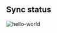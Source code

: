 ## Sync status

![hello-world](https://argo.testing.staging.k8s.tubi.io/api/badge?name=hello-world)
